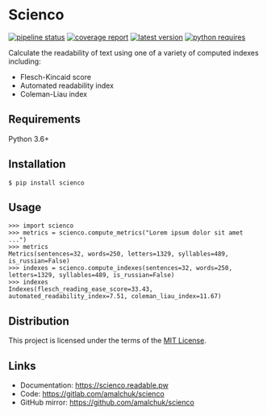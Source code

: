 Scienco
=======
[![pipeline status][pipeline]][homepage]
[![coverage report][coverage]][homepage]
[![latest version][version]][pypi]
[![python requires][pyversions]][pypi]

Calculate the readability of text using one of a variety of computed indexes including:

- Flesch-Kincaid score
- Automated readability index
- Coleman-Liau index

Requirements
------------
Python 3.6+

Installation
------------
```
$ pip install scienco
```

Usage
-----
```pycon
>>> import scienco
>>> metrics = scienco.compute_metrics("Lorem ipsum dolor sit amet ...")
>>> metrics
Metrics(sentences=32, words=250, letters=1329, syllables=489, is_russian=False)
>>> indexes = scienco.compute_indexes(sentences=32, words=250, letters=1329, syllables=489, is_russian=False)
>>> indexes
Indexes(flesch_reading_ease_score=33.43, automated_readability_index=7.51, coleman_liau_index=11.67)
```

Distribution
------------
This project is licensed under the terms of the [MIT License](LICENSE).

Links
-----
- Documentation: <https://scienco.readable.pw>
- Code: <https://gitlab.com/amalchuk/scienco>
- GitHub mirror: <https://github.com/amalchuk/scienco>

[homepage]: <https://gitlab.com/amalchuk/scienco>
[pypi]: <https://pypi.org/project/scienco>
[pipeline]: <https://gitlab.com/amalchuk/scienco/badges/master/pipeline.svg?style=flat-square>
[coverage]: <https://gitlab.com/amalchuk/scienco/badges/master/coverage.svg?style=flat-square>
[version]: <https://img.shields.io/pypi/v/scienco?color=blue&style=flat-square>
[pyversions]: <https://img.shields.io/pypi/pyversions/scienco?color=blue&style=flat-square>
